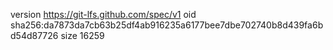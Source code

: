 version https://git-lfs.github.com/spec/v1
oid sha256:da7873da7cb63b25df4ab916235a6177bee7dbe702740b8d439fa6bd54d87726
size 16259
